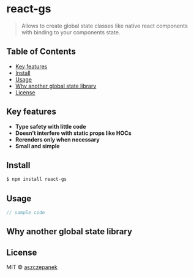 # react-gs

> Allows to create global state classes like native react components with binding to your components state.

## Table of Contents

- [Key features](#key-features)
- [Install](#install)
- [Usage](#usage)
- [Why another global state library](#why-another-global-state-library)
- [License](#License)

## Key features

- **Type safety with little code**
- **Doesn't interfere with static props like HOCs**
- **Rerenders only when necessary**
- **Small and simple**

## Install

```sh
$ npm install react-gs
```

## Usage

```ts
// sample code
```

## Why another global state library



## License

MIT © [aszczepanek](https://github.com/aszczepanek)
